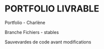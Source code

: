 # PORTFOLIO LIVRABLE
Portfolio - Charlène 

Branche Fichiers - stables 

Sauvevardes de code avant modifications
